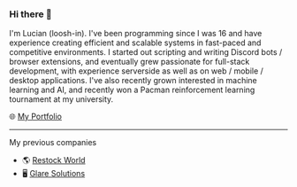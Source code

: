 ### Hi there 👋

I'm Lucian (loosh-in). I've been programming since I was 16 and have experience creating efficient and scalable systems in fast-paced and competitive environments. I started out scripting and writing Discord bots / browser extensions, and eventually grew passionate for full-stack development, with experience serverside as well as on web / mobile / desktop applications. I've also recently grown interested in machine learning and AI, and recently won a Pacman reinforcement learning tournament at my university. 

🌐 [My Portfolio](https://loosh.me)

-----

My previous companies

- 🌎 [Restock World](https://x.com/restockworld)
- 🖥️ [Glare Solutions](https://x.com/glarepings)

